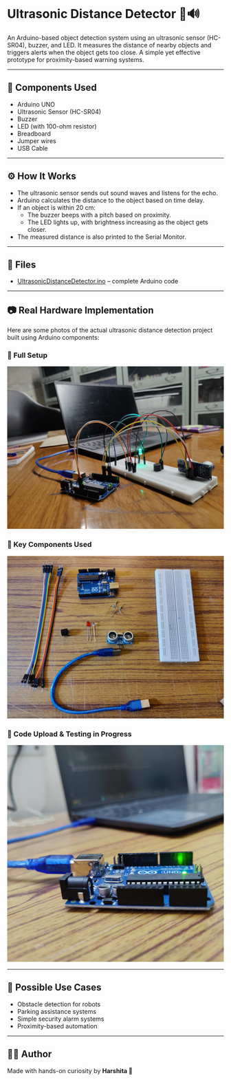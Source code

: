 # Ultrasonic Distance Detector 📏🔊

An Arduino-based object detection system using an ultrasonic sensor (HC-SR04), buzzer, and LED. It measures the distance of nearby objects and triggers alerts when the object gets too close. A simple yet effective prototype for proximity-based warning systems.

---

## 🧪 Components Used
- Arduino UNO
- Ultrasonic Sensor (HC-SR04)
- Buzzer
- LED (with 100-ohm resistor)
- Breadboard
- Jumper wires
- USB Cable

---

## ⚙️ How It Works
- The ultrasonic sensor sends out sound waves and listens for the echo.
- Arduino calculates the distance to the object based on time delay.
- If an object is within 20 cm:
  - The buzzer beeps with a pitch based on proximity.
  - The LED lights up, with brightness increasing as the object gets closer.
- The measured distance is also printed to the Serial Monitor.

---

## 📂 Files
- [UltrasonicDistanceDetector.ino](./UltrasonicDistanceDetector.ino) – complete Arduino code

---

## 📷 Real Hardware Implementation

Here are some photos of the actual ultrasonic distance detection project built using Arduino components:

### 🔹 Full Setup
![Project Setup](Project_Setup.jpeg)

### 🔹 Key Components Used
![Components](Components.jpeg)

### 🔹 Code Upload & Testing in Progress
![Code Uploading](Code_Uploading.jpeg)

---

## 📌 Possible Use Cases
- Obstacle detection for robots
- Parking assistance systems
- Simple security alarm systems
- Proximity-based automation

---

## 🧑‍💻 Author
Made with hands-on curiosity by **Harshita 💫**
